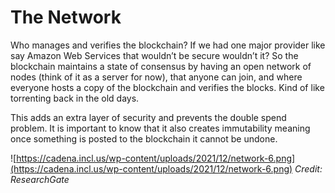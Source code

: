 # The Network

Who manages and verifies the blockchain? If we had one major provider like say Amazon Web Services that wouldn’t be secure wouldn’t it? So the blockchain maintains a state of consensus by having an open network of nodes (think of it as a server for now), that anyone can join, and where everyone hosts a copy of the blockchain and verifies the blocks. Kind of like torrenting back in the old days. 

This adds an extra layer of security and prevents the double spend problem. It is important to know that it also creates immutability meaning once something is posted to the blockchain it cannot be undone.



![https://cadena.incl.us/wp-content/uploads/2021/12/network-6.png](https://cadena.incl.us/wp-content/uploads/2021/12/network-6.png)
*Credit: ResearchGate*